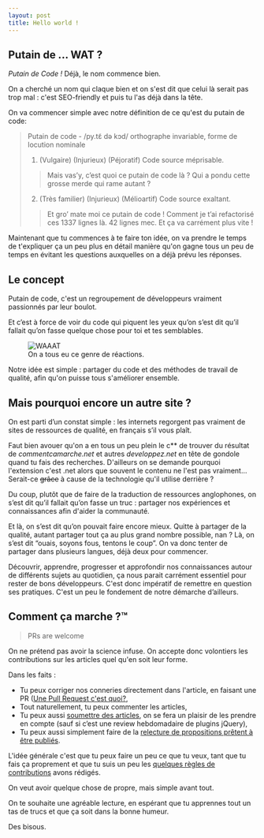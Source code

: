 ```yaml
---
layout: post
title: Hello world !
---
```


## Putain de ... WAT ?

_Putain de Code !_
Déjà, le nom commence bien.

On a cherché un nom qui claque bien et on s'est dit que celui là serait pas trop mal : c'est SEO-friendly et puis tu l'as déjà dans la tête.

On va commencer simple avec notre définition de ce qu'est du putain de code:

> Putain de code - /py.tɛ̃ də kɔd/ orthographe invariable, forme de locution nominale
>
> 1. (Vulgaire) (Injurieux) (Péjoratif) Code source méprisable.
> > Mais vas’y, c’est quoi ce putain de code là ? Qui a pondu cette grosse merde qui rame autant ?
> 2. (Très familier) (Injurieux) (Mélioartif) Code source exaltant.
> > Et gro’ mate moi ce putain de code ! Comment je t’ai refactorisé ces 1337 lignes là. 42 lignes mec. Et ça va carrément plus vite !

Maintenant que tu commences à te faire ton idée, on va prendre le temps de t'expliquer ça un peu plus en détail manière qu'on gagne tous un peu de temps en évitant les questions auxquelles on a déjà prévu les réponses.

## Le concept

Putain de code, c'est un regroupement de développeurs vraiment passionnés par leur boulot.

Et c’est à force de voir du code qui piquent les yeux qu’on s’est dit qu’il fallait qu’on fasse quelque chose pour toi et tes semblables.

<figure>
  <img alt="WAAAT" src="{{ site.happyplan.baseUrls.images}}/memes/WAAAT.gif">
  <figcaption>On a tous eu ce genre de réactions.</figcaption>
</figure>

Notre idée est simple : partager du code et des méthodes de travail de qualité, afin qu'on puisse tous s'améliorer ensemble.

## Mais pourquoi encore un autre site ?

On est parti d’un constat simple : les internets regorgent pas vraiment de sites de ressources de qualité, en français s’il vous plaît.

Faut bien avouer qu'on a en tous un peu plein le c** de trouver du résultat de _commentcamarche.net_ et autres _developpez.net_ en tête de gondole quand tu fais des recherches. D'ailleurs on se demande pourquoi l'extension c'est .net alors que souvent le contenu ne l'est pas vraiment...
Serait-ce <del>grâce</del> à cause de la technologie qu'il utilise derrière ?

Du coup, plutôt que de faire de la traduction de ressources anglophones, on s’est dit qu’il fallait qu’on fasse un truc : partager nos expériences et connaissances afin d'aider la communauté.

Et là, on s’est dit qu’on pouvait faire encore mieux.
Quitte à partager de la qualité, autant partager tout ça au plus grand nombre possible, nan ?
Là, on s’est dit “ouais, soyons fous, tentons le coup”. On va donc tenter de partager dans plusieurs langues, déjà deux pour commencer.

Découvrir, apprendre, progresser et approfondir nos connaissances autour de différents sujets au quotidien, ça nous parait carrément essentiel pour rester de bons développeurs.
C'est donc impératif de remettre en question ses pratiques.
C'est un peu le fondement de notre démarche d’ailleurs.

## Comment ça marche ?™

> PRs are welcome

On ne prétend pas avoir la science infuse.
On accepte donc volontiers les contributions sur les articles quel qu'en soit leur forme.

Dans les faits :

- Tu peux corriger nos conneries directement dans l'article, en faisant une PR ([Une Pull Request c'est quoi?](#todo),
- Tout naturellement, tu peux commenter les articles,
- Tu peux aussi [soumettre des articles](https://github.com/putaindecode/propositions-de-posts), on se fera un plaisir de les prendre en compte (sauf si c’est une review hebdomadaire de plugins jQuery),
- Tu peux aussi simplement faire de la [relecture de propositions prêtent à être publiés](https://github.com/putaindecode/website/issues?labels=review&page=1&state=open).

L'idée générale c'est que tu peux faire un peu ce que tu veux, tant que tu fais ça proprement et que tu suis un peu les [quelques règles de contributions](#todo) avons rédigés.

On veut avoir quelque chose de propre, mais simple avant tout.

On te souhaite une agréable lecture, en espérant que tu apprennes tout un tas de trucs et que ça soit dans la bonne humeur.

Des bisous.

